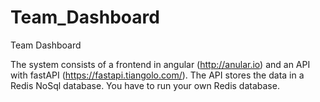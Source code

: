 # Team_Dashboard
Team Dashboard

The system consists of a frontend in angular (http://anular.io) and an API with fastAPI (https://fastapi.tiangolo.com/). The API stores the data in a Redis NoSql database. You have to run your own Redis database. 
